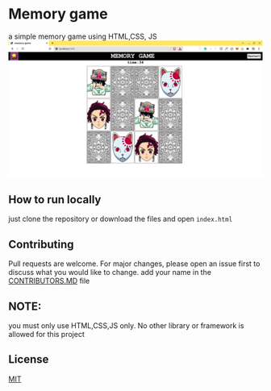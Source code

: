 # Memory game

a simple memory game using HTML,CSS, JS
![screenshot](./images/ss.png)

## How to run locally
just clone the repository or download the files and open `index.html`


## Contributing
Pull requests are welcome. For major changes, please open an issue first to discuss what you would like to change.
add your name in the [CONTRIBUTORS.MD](CONTRIBUTORS.md) file

## NOTE: 
you must only use HTML,CSS,JS only. No other library or framework is allowed for this project

## License
[MIT](https://choosealicense.com/licenses/mit/)